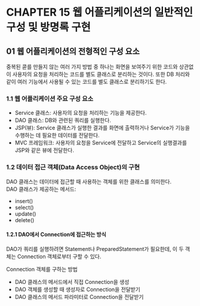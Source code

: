 # CHAPTER 15 웹 어플리케이션의 일반적인 구성 및 방명록 구현
## 01 웹 어플리케이션의 전형적인 구성 요소
중복된 콛를 만들지 않는 여러 가지 방법 중 하나는 화면을 보여주기 위한 코드와 상관없이 사용자의 요청을 처리하는 코드를 별도 클래스로 분리하는 것이다.
또한 DB 처리와 같이 여러 기능에서 사용될 수 있는 코드를 별도 클래스로 분리하기도 한다.

### 1.1 웹 어플리케이션 주요 구성 요소
- Service 클래스: 사용자의 요청을 처리하는 기능을 제공한다.
- DAO 클래스: DB와 관련된 쿼리를 실행한다.
- JSP(뷰): Service 클래스가 실행한 결과를 화면에 출력하거나 Service가 기능을 수행하는 데 필요한 데이터를 전달한다.
- MVC 프레임워크: 사용자의 요청을 Service에 전달하고 Service의 실행결과를 JSP와 같은 뷰에 전달한다.

### 1.2 데이터 접근 객체(Data Access Object)의 구현
DAO 클래스는 데이터에 접근할 때 사용하는 객체를 위한 클래스를 의미한다.<br>
DAO 클래스가 제공하는 메서드:<br> 
- insert()
- select()
- update()
- delete()

#### 1.2.1 DAO에서 Connection에 접근하는 방식
DAO가 쿼리를 실행하려면 Statement나 PreparedStatement가 필요한데, 이 두 객체는 Connection 객체로부터 구할 수 있다.

Connection 객체를 구하는 방법
- DAO 클래스의 메서드에서 직접 Connection을 생성
- DAO 객체를 생성할 때 생성자로 Connection을 전달받기
- DAO 클래스의 메서드 파라미터로 Connection을 전달받기